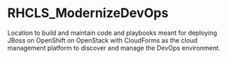 # RHCLS_ModernizeDevOps
Location to build and maintain code and playbooks meant for deploying JBoss on OpenShift on OpenStack with CloudForms as the cloud management platform to discover and manage the DevOps environment.
